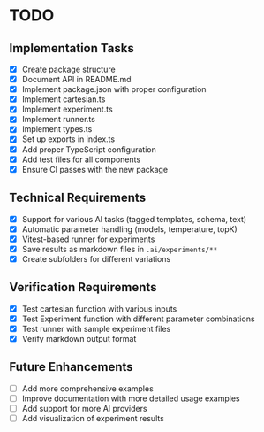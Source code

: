 # TODO

## Implementation Tasks

- [x] Create package structure
- [x] Document API in README.md
- [x] Implement package.json with proper configuration
- [x] Implement cartesian.ts
- [x] Implement experiment.ts
- [x] Implement runner.ts
- [x] Implement types.ts
- [x] Set up exports in index.ts
- [x] Add proper TypeScript configuration
- [x] Add test files for all components
- [x] Ensure CI passes with the new package

## Technical Requirements

- [x] Support for various AI tasks (tagged templates, schema, text)
- [x] Automatic parameter handling (models, temperature, topK)
- [x] Vitest-based runner for experiments
- [x] Save results as markdown files in `.ai/experiments/**`
- [x] Create subfolders for different variations

## Verification Requirements

- [x] Test cartesian function with various inputs
- [x] Test Experiment function with different parameter combinations
- [x] Test runner with sample experiment files
- [x] Verify markdown output format

## Future Enhancements

- [ ] Add more comprehensive examples
- [ ] Improve documentation with more detailed usage examples
- [ ] Add support for more AI providers
- [ ] Add visualization of experiment results
